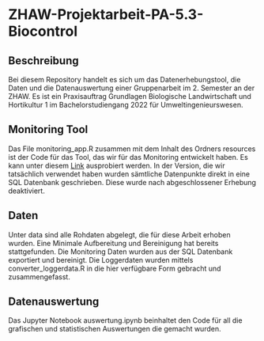 # ZHAW-Projektarbeit-PA-5.3-Biocontrol
## Beschreibung
Bei diesem Repository handelt es sich um das Datenerhebungstool, die Daten und  die Datenauswertung einer Gruppenarbeit im 2. Semester an der ZHAW. Es ist ein Praxisauftrag Grundlagen Biologische Landwirtschaft und Hortikultur 1 im Bachelorstudiengang 2022 für Umweltingenieurswesen.
## Monitoring Tool
Das File monitoring_app.R zusammen mit dem Inhalt des Ordners resources ist der Code für das Tool, das wir für das Monitoring entwickelt haben. Es kann unter diesem [Link](https://rstudio.zhaw.ch/rsconnect/content/1b666be3-48a2-4c27-a834-e228f57dde0e) ausprobiert werden. In der Version, die wir tatsächlich verwendet haben wurden sämtliche Datenpunkte direkt in eine SQL Datenbank geschrieben. Diese wurde nach abgeschlossener Erhebung deaktiviert.
## Daten
Unter data sind alle Rohdaten abgelegt, die für diese Arbeit erhoben wurden. Eine Minimale Aufbereitung und Bereinigung hat bereits stattgefunden. Die Monitoring Daten wurden aus der SQL Datenbank exportiert und bereinigt. Die Loggerdaten wurden mittels converter_loggerdata.R in die hier verfügbare Form gebracht und zusammengefasst. 
## Datenauswertung
Das Jupyter Notebook auswertung.ipynb beinhaltet den Code für all die grafischen und statistischen Auswertungen die gemacht wurden.